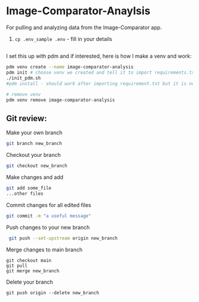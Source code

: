 # Image-Comparator-Anaylsis
For pulling and analyzing data from the Image-Comparator app.

1. ```cp .env_sample .env``` - fill in your details

##
I set this up with pdm and if interested, here is how I make a venv and work:
```bash
pdm venv create --name image-comparator-analysis
pdm init # choose venv we created and tell it to import requirements.txt
./init_pdm.sh
#pdm install - should work after importing requirement.txt but it is not working now

# remove venv
pdm venv remove image-comparator-analysis
```

## Git review:
Make your own branch
```bash
git branch new_branch
```

Checkout your branch
```bash
git checkout new_branch
```

Make changes and add
```bash
git add some_file
...other files
```

Commit changes for all edited files
```bash
git commit -m "a useful message"
```

Push changes to your new branch
```bash
 git push --set-upstream origin new_branch
```

Merge changes to main branch
```
git checkout main
git pull
git merge new_branch
```

Delete your branch
```
git push origin --delete new_branch
```